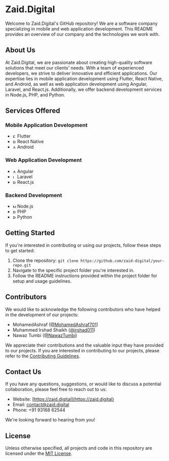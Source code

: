 # Zaid.Digital

Welcome to Zaid.Digital's GitHub repository! We are a software company specializing in mobile and web application development. This README provides an overview of our company and the technologies we work with.

## About Us

At Zaid.Digital, we are passionate about creating high-quality software solutions that meet our clients' needs. With a team of experienced developers, we strive to deliver innovative and efficient applications. Our expertise lies in mobile application development using Flutter, React Native, and Android, as well as web application development using Angular, Laravel, and React.js. Additionally, we offer backend development services in Node.js, PHP, and Python.

## Services Offered

### Mobile Application Development

- <img src="https://upload.wikimedia.org/wikipedia/commons/1/17/Google-flutter-logo.png" alt="Flutter" width="10"> Flutter
- <img src="https://upload.wikimedia.org/wikipedia/commons/a/a7/React-icon.svg" alt="React Native" width="10"> React Native
- <img src="https://upload.wikimedia.org/wikipedia/commons/3/34/Android_Studio_icon.svg" alt="Android" width="10"> Android

### Web Application Development

- <img src="https://upload.wikimedia.org/wikipedia/commons/c/cf/Angular_full_color_logo.svg" alt="Angular" width="10"> Angular
- <img src="https://upload.wikimedia.org/wikipedia/commons/9/9a/Laravel.svg" alt="Laravel" width="10"> Laravel
- <img src="https://upload.wikimedia.org/wikipedia/commons/a/a7/React-icon.svg" alt="React.js" width="10"> React.js

### Backend Development

- <img src="https://upload.wikimedia.org/wikipedia/commons/d/d9/Node.js_logo.svg" alt="Node.js" width="10"> Node.js
- <img src="https://upload.wikimedia.org/wikipedia/commons/2/27/PHP-logo.svg" alt="PHP" width="10"> PHP
- <img src="https://upload.wikimedia.org/wikipedia/commons/c/c3/Python-logo-notext.svg" alt="Python" width="10"> Python



## Getting Started

If you're interested in contributing or using our projects, follow these steps to get started:

1. Clone the repository: `git clone https://github.com/zaid-digital/your-repo.git`
2. Navigate to the specific project folder you're interested in.
3. Follow the README instructions provided within the project folder for setup and usage guidelines.

## Contributors

We would like to acknowledge the following contributors who have helped in the development of our projects:

- MohamedAshraf ([@MohamedAshraf701](https://github.com/MohamedAshraf701))
- Muhammed Irshad Shaikh ([@irshad011](https://github.com/mu-irshad011))
- Nawaz Tumbi ([@NawazTumbi](https://github.com/devloper2017))

We appreciate their contributions and the valuable input they have provided to our projects. If you are interested in contributing to our projects, please refer to the [Contributing Guidelines](CONTRIBUTING.md).

## Contact Us

If you have any questions, suggestions, or would like to discuss a potential collaboration, please feel free to reach out to us:

- Website: [https://zaid.digital](https://zaid.digital)
- Email: [contact@zaid.digital](mailto:zaid.digital.work@gmail.com)
- Phone: +91 93168 62544

We're looking forward to hearing from you!

## License

Unless otherwise specified, all projects and code in this repository are licensed under the [MIT License](LICENSE).

